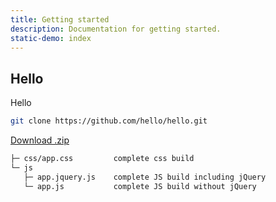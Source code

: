 ```yaml
---
title: Getting started
description: Documentation for getting started.
static-demo: index
---
```




## Hello

<div class="alert callout">
<p>Hello</p>
</div>

```bash
git clone https://github.com/hello/hello.git
```

<a href="#0" class="button large" target="_blank"><i class="fa fa-download"></i> Download .zip</a>

```html
├─ css/app.css         complete css build
└─ js
   ├─ app.jquery.js    complete JS build including jQuery
   └─ app.js           complete JS build without jQuery
```
